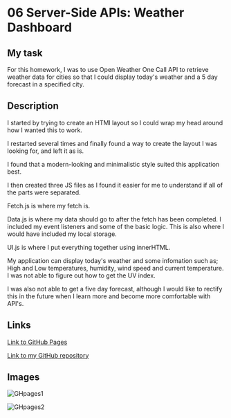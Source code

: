 # 06 Server-Side APIs: Weather Dashboard

## My task

For this homework, I was to use Open Weather One Call API to retrieve weather data for cities so that I could display today's weather and a 5 day forecast in a specified city.

## Description

I started by trying to create an HTMl layout so I could wrap my head around how I wanted this to work.

I restarted several times and finally found a way to create the layout I was looking for, and left it as is.

I found that a modern-looking and minimalistic style suited this application best.

I then created three JS files as I found it easier for me to understand if all of the parts were separated.

Fetch.js is where my fetch is.

Data.js is where my data should go to after the fetch has been completed. I included my event listeners and some of the basic logic. This is also where I would have included my local storage.

UI.js is where I put everything together using innerHTML.

My application can display today's weather and some infomation such as; High and Low temperatures, humidity, wind speed and current temperature. I was not able to figure out how to get the UV index.

I was also not able to get a five day forecast, although I would like to rectify this in the future when I learn more and become more comfortable with API's.

## Links

[Link to GitHub Pages](https://bennetwilson.github.io/06-homework/)

[Link to my GitHub repository](https://github.com/BennetWilson/06-homework/settings/pages)

## Images

![GHpages1](https://user-images.githubusercontent.com/90366376/146857429-ca80aa56-52ff-4736-88db-8a797d1cb915.PNG)

![GHpages2](https://user-images.githubusercontent.com/90366376/146857464-b8f5ba6e-bae1-49c6-85a9-4e6cefea929c.PNG)



